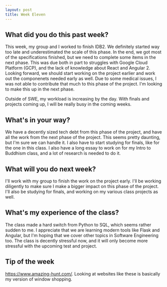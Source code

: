 ```yaml
---
layout: post
title: Week Eleven
---
```


## What did you do this past week? ##
This week, my group and I worked to finish IDB2. We definitely started way too late and underestimated the scale of this phase. In the end, we got most of the specifications finished, but we need to complete some items in the next phase. This was due both in part to struggles with Google Cloud Platform (GCP), and the lack of knowledge about React and Angular 2. Looking forward, we should start working on the project earlier and work out the componenets needed early as well. Due to some medical issues, I was not able to contribute that much to this phase of the project. I'm looking to make this up in the next phase. 

Outside of SWE, my workload is increasing by the day. With finals and projects coming up, I will be really busy in the coming weeks. 

## What's in your way? ##
We have a decently sized tech debt from this phase of the project, and have all the work from the next phase of the project. This seems pretty daunting, but I'm sure we can handle it. I also have to start studying for finals, like for the one in this class. I also have a long essay to work on for my Intro to Buddhism class, and a lot of research is needed to do it. 

## What will you do next week? ##
I'll work with my group to finish the work on the project early. I'll be working diligently to make sure I make a bigger impact on this phase of the project. I'll also be studying for finals, and working on my various class projects as well. 

## What's my experience of the class? ##
The class made a hard switch from Python to SQL, which seems rather sudden to me. I appreciate that we are learning modern tools like Flask and Angular, but I'm hoping that we cover other topics in Software Engineering too. The class is decently stressful now, and it will only become more stressful with the upcoming test and project. 

## Tip of the week ##
https://www.amazing-hunt.com/. Looking at websites like these is basically my version of window shopping. 